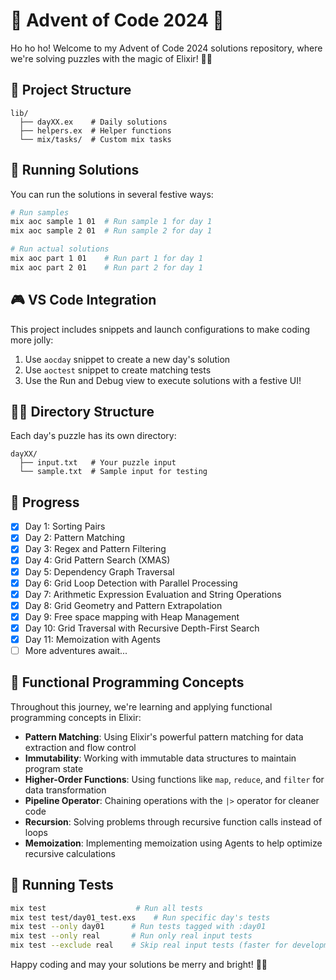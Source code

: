 # 🎄 Advent of Code 2024 🎄

Ho ho ho! Welcome to my Advent of Code 2024 solutions repository, where we're solving puzzles with the magic of Elixir! 🎅✨

## 🌟 Project Structure

```
lib/
  ├── dayXX.ex    # Daily solutions
  ├── helpers.ex  # Helper functions
  └── mix/tasks/  # Custom mix tasks
```

## 🎁 Running Solutions

You can run the solutions in several festive ways:

```bash
# Run samples
mix aoc sample 1 01  # Run sample 1 for day 1
mix aoc sample 2 01  # Run sample 2 for day 1

# Run actual solutions
mix aoc part 1 01    # Run part 1 for day 1
mix aoc part 2 01    # Run part 2 for day 1
```

## 🎮 VS Code Integration

This project includes snippets and launch configurations to make coding more jolly:

1. Use `aocday` snippet to create a new day's solution
2. Use `aoctest` snippet to create matching tests
3. Use the Run and Debug view to execute solutions with a festive UI!

## 🧝‍♂️ Directory Structure

Each day's puzzle has its own directory:

```
dayXX/
  ├── input.txt   # Your puzzle input
  └── sample.txt  # Sample input for testing
```

## 🎯 Progress

- [x] Day 1: Sorting Pairs
- [x] Day 2: Pattern Matching
- [x] Day 3: Regex and Pattern Filtering
- [x] Day 4: Grid Pattern Search (XMAS)
- [x] Day 5: Dependency Graph Traversal
- [x] Day 6: Grid Loop Detection with Parallel Processing
- [x] Day 7: Arithmetic Expression Evaluation and String Operations
- [x] Day 8: Grid Geometry and Pattern Extrapolation
- [x] Day 9: Free space mapping with Heap Management
- [x] Day 10: Grid Traversal with Recursive Depth-First Search
- [x] Day 11: Memoization with Agents
- [ ] More adventures await...

## 🧠 Functional Programming Concepts

Throughout this journey, we're learning and applying functional programming concepts in Elixir:

- **Pattern Matching**: Using Elixir's powerful pattern matching for data extraction and flow control
- **Immutability**: Working with immutable data structures to maintain program state
- **Higher-Order Functions**: Using functions like `map`, `reduce`, and `filter` for data transformation
- **Pipeline Operator**: Chaining operations with the `|>` operator for cleaner code
- **Recursion**: Solving problems through recursive function calls instead of loops
- **Memoization**: Implementing memoization using Agents to help optimize recursive calculations

## 🌠 Running Tests

```bash
mix test                    # Run all tests
mix test test/day01_test.exs    # Run specific day's tests
mix test --only day01      # Run tests tagged with :day01
mix test --only real       # Run only real input tests
mix test --exclude real    # Skip real input tests (faster for development)
```

Happy coding and may your solutions be merry and bright! 🎄✨
